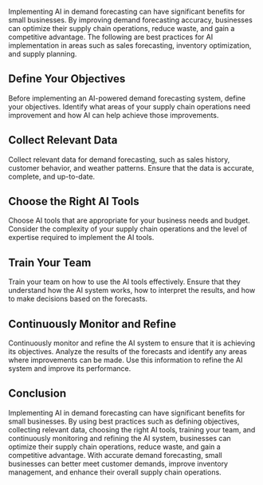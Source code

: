 
Implementing AI in demand forecasting can have significant benefits for small businesses. By improving demand forecasting accuracy, businesses can optimize their supply chain operations, reduce waste, and gain a competitive advantage. The following are best practices for AI implementation in areas such as sales forecasting, inventory optimization, and supply planning.

Define Your Objectives
----------------------

Before implementing an AI-powered demand forecasting system, define your objectives. Identify what areas of your supply chain operations need improvement and how AI can help achieve those improvements.

Collect Relevant Data
---------------------

Collect relevant data for demand forecasting, such as sales history, customer behavior, and weather patterns. Ensure that the data is accurate, complete, and up-to-date.

Choose the Right AI Tools
-------------------------

Choose AI tools that are appropriate for your business needs and budget. Consider the complexity of your supply chain operations and the level of expertise required to implement the AI tools.

Train Your Team
---------------

Train your team on how to use the AI tools effectively. Ensure that they understand how the AI system works, how to interpret the results, and how to make decisions based on the forecasts.

Continuously Monitor and Refine
-------------------------------

Continuously monitor and refine the AI system to ensure that it is achieving its objectives. Analyze the results of the forecasts and identify any areas where improvements can be made. Use this information to refine the AI system and improve its performance.

Conclusion
----------

Implementing AI in demand forecasting can have significant benefits for small businesses. By using best practices such as defining objectives, collecting relevant data, choosing the right AI tools, training your team, and continuously monitoring and refining the AI system, businesses can optimize their supply chain operations, reduce waste, and gain a competitive advantage. With accurate demand forecasting, small businesses can better meet customer demands, improve inventory management, and enhance their overall supply chain operations.

